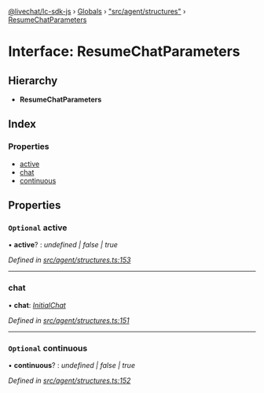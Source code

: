 [@livechat/lc-sdk-js](../README.md) › [Globals](../globals.md) › ["src/agent/structures"](../modules/_src_agent_structures_.md) › [ResumeChatParameters](_src_agent_structures_.resumechatparameters.md)

# Interface: ResumeChatParameters

## Hierarchy

* **ResumeChatParameters**

## Index

### Properties

* [active](_src_agent_structures_.resumechatparameters.md#optional-active)
* [chat](_src_agent_structures_.resumechatparameters.md#chat)
* [continuous](_src_agent_structures_.resumechatparameters.md#optional-continuous)

## Properties

### `Optional` active

• **active**? : *undefined | false | true*

*Defined in [src/agent/structures.ts:153](https://github.com/livechat/lc-sdk-js/blob/de56f05/src/agent/structures.ts#L153)*

___

###  chat

• **chat**: *[InitialChat](_src_objects_index_.initialchat.md)*

*Defined in [src/agent/structures.ts:151](https://github.com/livechat/lc-sdk-js/blob/de56f05/src/agent/structures.ts#L151)*

___

### `Optional` continuous

• **continuous**? : *undefined | false | true*

*Defined in [src/agent/structures.ts:152](https://github.com/livechat/lc-sdk-js/blob/de56f05/src/agent/structures.ts#L152)*
